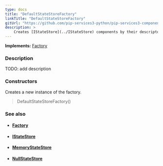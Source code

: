 ```yaml
---
type: docs
title: "DefaultStateStoreFactory"
linkTitle: "DefaultStateStoreFactory"
gitUrl: "https://github.com/pip-services3-python/pip-services3-components-python"
description: >
    Creates [IStateStore](../IStateStore) components by their descriptors.
---
```


**Implements:** [Factory](../../build/factory)

### Description

TODO: add description

### Constructors
Creates a new instance of the factory.

> DefaultStateStoreFactory()


### See also
- #### [Factory](../../build/factory)
- #### [IStateStore](../IStateStore)
- #### [MemoryStateStore](../memory_state_store)
- #### [NullStateStore](../null_state_store)
